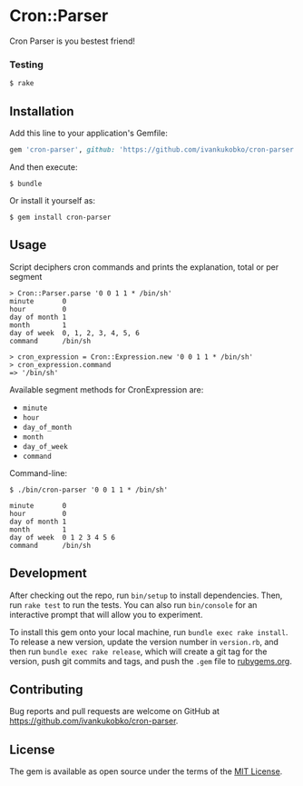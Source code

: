 # Cron::Parser
Cron Parser is you bestest friend!


### Testing
```
$ rake
```

## Installation

Add this line to your application's Gemfile:

```ruby
gem 'cron-parser', github: 'https://github.com/ivankukobko/cron-parser'
```

And then execute:

    $ bundle

Or install it yourself as:

    $ gem install cron-parser

## Usage

Script deciphers cron commands and prints the explanation, total or per segment
```
> Cron::Parser.parse '0 0 1 1 * /bin/sh'
minute       0
hour         0
day of month 1
month        1
day of week  0, 1, 2, 3, 4, 5, 6
command      /bin/sh
```

```
> cron_expression = Cron::Expression.new '0 0 1 1 * /bin/sh'
> cron_expression.command
=> '/bin/sh'
```

Available segment methods for CronExpression are:
* `minute`
* `hour`
* `day_of_month`
* `month`
* `day_of_week`
* `command`

Command-line:
```
$ ./bin/cron-parser '0 0 1 1 * /bin/sh'

minute       0
hour         0
day of month 1
month        1
day of week  0 1 2 3 4 5 6
command      /bin/sh
```

## Development

After checking out the repo, run `bin/setup` to install dependencies. Then, run `rake test` to run the tests. You can also run `bin/console` for an interactive prompt that will allow you to experiment.

To install this gem onto your local machine, run `bundle exec rake install`. To release a new version, update the version number in `version.rb`, and then run `bundle exec rake release`, which will create a git tag for the version, push git commits and tags, and push the `.gem` file to [rubygems.org](https://rubygems.org).

## Contributing

Bug reports and pull requests are welcome on GitHub at https://github.com/ivankukobko/cron-parser.

## License

The gem is available as open source under the terms of the [MIT License](https://opensource.org/licenses/MIT).
